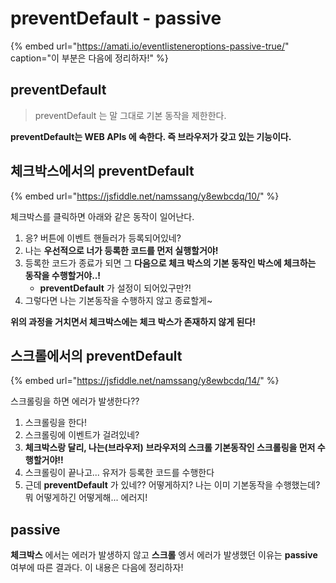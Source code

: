 # preventDefault - passive

{% embed url="https://amati.io/eventlisteneroptions-passive-true/" caption="이 부분은 다음에 정리하자!" %}



## preventDefault

> preventDefault 는 말 그대로 기본 동작을 제한한다.

**preventDefault는 WEB APIs 에 속한다. 즉 브라우저가 갖고 있는 기능이다.**

## 체크박스에서의 preventDefault

{% embed url="https://jsfiddle.net/namssang/y8ewbcdq/10/" %}



체크박스를 클릭하면 아래와 같은 동작이 일어난다.

1. 응? 버튼에 이벤트 핸들러가 등록되어있네? 
2. 나는 **우선적으로 너가 등록한 코드를 먼저 실행할거야!**
3. 등록한 코드가 종료가 되면 그 **다음으로 체크 박스의 기본 동작인 박스에 체크하는 동작을 수행할거야..!**
   * **preventDefault** 가 설정이 되어있구만?!
4. 그렇다면 나는 기본동작을 수행하지 않고 종료할게~

**위의 과정을 거치면서 체크박스에는 체크 박스가 존재하지 않게 된다!**

## 스크롤에서의 preventDefault

{% embed url="https://jsfiddle.net/namssang/y8ewbcdq/14/" %}



스크롤링을 하면 에러가 발생한다??

1. 스크롤링을 한다!
2. 스크롤링에 이벤트가 걸려있네?
3. **체크박스랑 달리, 나는\(브라우저\)**  **브라우저의 스크롤 기본동작인 스크롤링을 먼저 수행할거야!!**
4. 스크롤링이 끝나고... 유저가 등록한 코드를 수행한다
5. 근데 **preventDefault** 가 있네?? 어떻게하지? 나는 이미 기본동작을 수행했는데? 뭐 어떻게하긴 어떻게해... 에러지!

## passive

**체크박스** 에서는 에러가 발생하지 않고 **스크롤** 엥서 에러가 발생했던 이유는 **passive** 여부에 따른 결과다. 이 내용은 다음에 정리하자!

